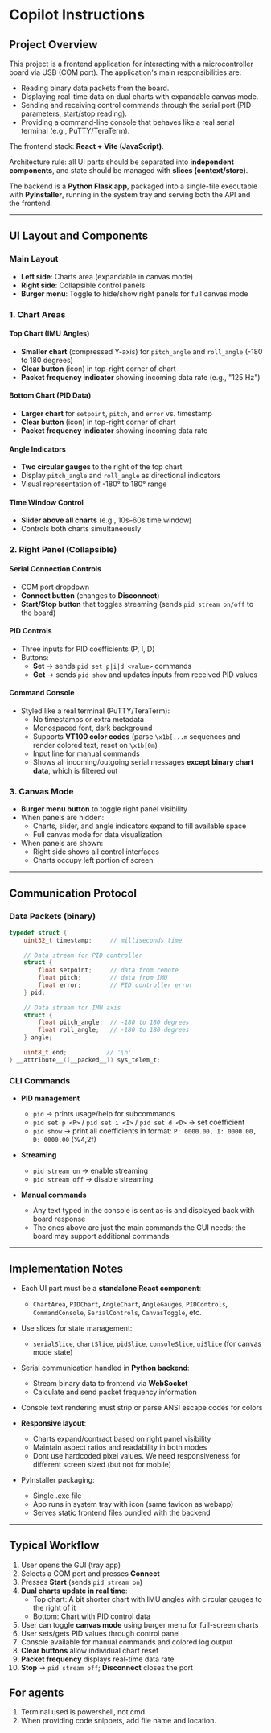 # Copilot Instructions

## Project Overview

This project is a frontend application for interacting with a microcontroller board via USB (COM port). The application's main responsibilities are:
- Reading binary data packets from the board.
- Displaying real-time data on dual charts with expandable canvas mode.
- Sending and receiving control commands through the serial port (PID parameters, start/stop reading).
- Providing a command-line console that behaves like a real serial terminal (e.g., PuTTY/TeraTerm).

The frontend stack: **React + Vite (JavaScript)**.

Architecture rule: all UI parts should be separated into **independent components**, and state should be managed with **slices (context/store)**.

The backend is a **Python Flask app**, packaged into a single-file executable with **PyInstaller**, running in the system tray and serving both the API and the frontend.

---

## UI Layout and Components

### Main Layout
- **Left side**: Charts area (expandable in canvas mode)
- **Right side**: Collapsible control panels
- **Burger menu**: Toggle to hide/show right panels for full canvas mode

### 1. Chart Areas

#### Top Chart (IMU Angles)
- **Smaller chart** (compressed Y-axis) for `pitch_angle` and `roll_angle` (-180 to 180 degrees)
- **Clear button** (icon) in top-right corner of chart
- **Packet frequency indicator** showing incoming data rate (e.g., "125 Hz")

#### Bottom Chart (PID Data)  
- **Larger chart** for `setpoint`, `pitch`, and `error` vs. timestamp
- **Clear button** (icon) in top-right corner of chart
- **Packet frequency indicator** showing incoming data rate

#### Angle Indicators
- **Two circular gauges** to the right of the top chart
- Display `pitch_angle` and `roll_angle` as directional indicators
- Visual representation of -180° to 180° range

#### Time Window Control
- **Slider above all charts** (e.g., 10s–60s time window)
- Controls both charts simultaneously

### 2. Right Panel (Collapsible)

#### Serial Connection Controls
- COM port dropdown
- **Connect button** (changes to **Disconnect**)
- **Start/Stop button** that toggles streaming (sends `pid stream on/off` to the board)

#### PID Controls
- Three inputs for PID coefficients (P, I, D)
- Buttons:
  - **Set** → sends `pid set p|i|d <value>` commands
  - **Get** → sends `pid show` and updates inputs from received PID values

#### Command Console
- Styled like a real terminal (PuTTY/TeraTerm):
  - No timestamps or extra metadata
  - Monospaced font, dark background
  - Supports **VT100 color codes** (parse `\x1b[...m` sequences and render colored text, reset on `\x1b[0m`)
  - Input line for manual commands
  - Shows all incoming/outgoing serial messages **except binary chart data**, which is filtered out

### 3. Canvas Mode
- **Burger menu button** to toggle right panel visibility
- When panels are hidden:
  - Charts, slider, and angle indicators expand to fill available space
  - Full canvas mode for data visualization
- When panels are shown:
  - Right side shows all control interfaces
  - Charts occupy left portion of screen

---

## Communication Protocol

### Data Packets (binary)

```c
typedef struct {
    uint32_t timestamp;     // milliseconds time
    
    // Data stream for PID controller
    struct {
        float setpoint;     // data from remote
        float pitch;        // data from IMU  
        float error;        // PID controller error
    } pid;
    
    // Data stream for IMU axis
    struct {
        float pitch_angle;  // -180 to 180 degrees
        float roll_angle;   // -180 to 180 degrees  
    } angle;
    
    uint8_t end;           // '\n'
} __attribute__((__packed__)) sys_telem_t;
```

### CLI Commands

- **PID management**
  - `pid` → prints usage/help for subcommands
  - `pid set p <P>` / `pid set i <I>` / `pid set d <D>` → set coefficient
  - `pid show` → print all coefficients in format: `P: 0000.00, I: 0000.00, D: 0000.00` (%4,2f)

- **Streaming**
  - `pid stream on` → enable streaming
  - `pid stream off` → disable streaming

- **Manual commands**
  - Any text typed in the console is sent as-is and displayed back with board response
  - The ones above are just the main commands the GUI needs; the board may support additional commands

---

## Implementation Notes

- Each UI part must be a **standalone React component**:
  - `ChartArea`, `PIDChart`, `AngleChart`, `AngleGauges`, `PIDControls`, `CommandConsole`, `SerialControls`, `CanvasToggle`, etc.

- Use slices for state management:
  - `serialSlice`, `chartSlice`, `pidSlice`, `consoleSlice`, `uiSlice` (for canvas mode state)

- Serial communication handled in **Python backend**:
  - Stream binary data to frontend via **WebSocket**
  - Calculate and send packet frequency information
  
- Console text rendering must strip or parse ANSI escape codes for colors

- **Responsive layout**:
  - Charts expand/contract based on right panel visibility
  - Maintain aspect ratios and readability in both modes
  - Dont use hardcoded pixel values. We need responsiveness for different screen sized (but not for mobile)

- PyInstaller packaging:
  - Single .exe file
  - App runs in system tray with icon (same favicon as webapp)
  - Serves static frontend files bundled with the backend

---

## Typical Workflow

1. User opens the GUI (tray app)
2. Selects a COM port and presses **Connect**
3. Presses **Start** (sends `pid stream on`)
4. **Dual charts update in real time**:
   - Top chart: A bit shorter chart with IMU angles with circular gauges to the right of it 
   - Bottom: Chart with PID control data
5. User can toggle **canvas mode** using burger menu for full-screen charts
6. User sets/gets PID values through control panel
7. Console available for manual commands and colored log output
8. **Clear buttons** allow individual chart reset
9. **Packet frequency** displays real-time data rate
10. **Stop** → `pid stream off`; **Disconnect** closes the port

## For agents

1. Terminal used is powershell, not cmd.
2. When providing code snippets, add file name and location.
